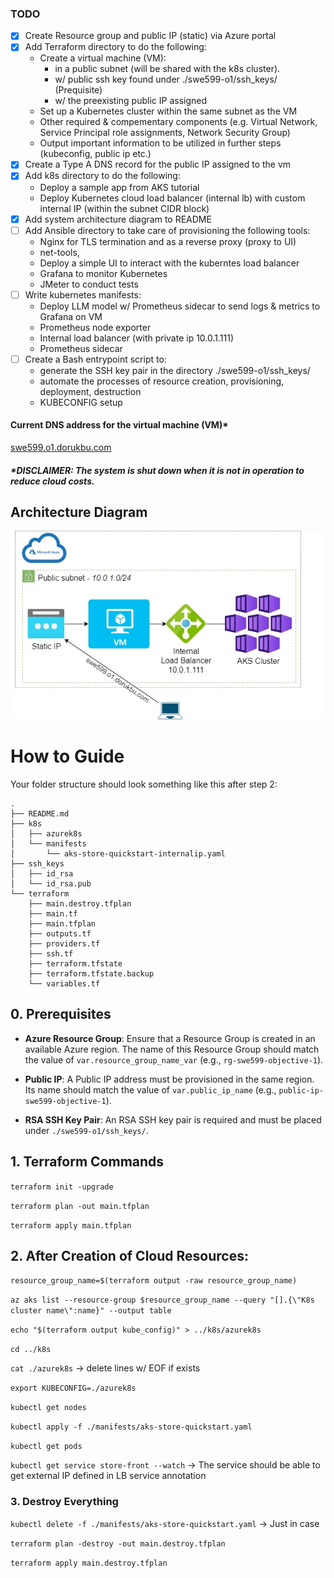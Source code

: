 ### TODO
- [x] Create Resource group and public IP (static) via Azure portal
- [x] Add Terraform directory to do the following:
  - Create a virtual machine (VM):
    - in a public subnet (will be shared with the k8s cluster).
    - w/ public ssh key found under ./swe599-o1/ssh_keys/ (Prequisite)
    - w/ the preexisting public IP assigned
  - Set up a Kubernetes cluster within the same subnet as the VM
  - Other required & compementary components (e.g. Virtual Network, Service Principal role assignments, Network Security Group)
  - Output important information to be utilized in further steps (kubeconfig, public ip etc.)
- [x] Create a Type A DNS record for the public IP assigned to the vm
- [x] Add k8s directory to do the following:
  - Deploy a sample app from AKS tutorial
  - Deploy Kubernetes cloud load balancer (internal lb) with custom internal IP (within the subnet CIDR block)
- [x] Add system architecture diagram to README
- [ ] Add Ansible directory to take care of provisioning the following tools:
  - Nginx for TLS termination and as a reverse proxy (proxy to UI)
  - net-tools, 
  - Deploy a simple UI to interact with the kuberntes load balancer
  - Grafana to monitor Kubernetes
  - JMeter to conduct tests
- [ ] Write kubernetes manifests:
  - Deploy LLM model w/ Prometheus sidecar to send logs & metrics to Grafana on VM
  - Prometheus node exporter
  - Internal load balancer (with private ip 10.0.1.111)
  - Prometheus sidecar 
- [ ] Create a Bash entrypoint script to:
  - generate the SSH key pair in the directory ./swe599-o1/ssh_keys/
  - automate the processes of resource creation, provisioning, deployment, destruction
  - KUBECONFIG setup

#### Current DNS address for the virtual machine (VM)*
[swe599.o1.dorukbu.com](swe599.o1.dorukbu.com)
##### *DISCLAIMER: The system is shut down when it is not in operation to reduce cloud costs.

## Architecture Diagram
<img src="assets/diagrams/o1_diagram1.jpg" alt="Architecture Diagram" width="700"/>

# How to Guide
Your folder structure should look something like this after step 2:
```
.
├── README.md
├── k8s
│   ├── azurek8s
│   └── manifests
│       └── aks-store-quickstart-internalip.yaml
├── ssh_keys
│   ├── id_rsa
│   └── id_rsa.pub
└── terraform
    ├── main.destroy.tfplan
    ├── main.tf
    ├── main.tfplan
    ├── outputs.tf
    ├── providers.tf
    ├── ssh.tf
    ├── terraform.tfstate
    ├── terraform.tfstate.backup
    └── variables.tf
```

## 0. Prerequisites

- **Azure Resource Group**: Ensure that a Resource Group is created in an available Azure region. The name of this Resource Group should match the value of `var.resource_group_name_var` (e.g., `rg-swe599-objective-1`).

- **Public IP**: A Public IP address must be provisioned in the same region. Its name should match the value of `var.public_ip_name` (e.g., `public-ip-swe599-objective-1`).

- **RSA SSH Key Pair**: An RSA SSH key pair is required and must be placed under `./swe599-o1/ssh_keys/`.

## 1. Terraform Commands

`terraform init -upgrade`

`terraform plan -out main.tfplan`

`terraform apply main.tfplan`

## 2. After Creation of Cloud Resources:

`resource_group_name=$(terraform output -raw resource_group_name)`

`az aks list --resource-group $resource_group_name --query "[].{\"K8s cluster name\":name}" --output table`

`echo "$(terraform output kube_config)" > ../k8s/azurek8s`

`cd ../k8s`

`cat ./azurek8s` → delete lines w/ EOF if exists

`export KUBECONFIG=./azurek8s`

`kubectl get nodes`

`kubectl apply -f ./manifests/aks-store-quickstart.yaml`

`kubectl get pods`

`kubectl get service store-front --watch` -> The service should be able to get external IP defined in LB service annotation

### 3. Destroy Everything

`kubectl delete -f ./manifests/aks-store-quickstart.yaml` -> Just in case

`terraform plan -destroy -out main.destroy.tfplan`

`terraform apply main.destroy.tfplan`